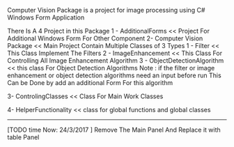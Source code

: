 Computer Vision Package
is a project for image processing using C# Windows Form Application

There Is A 4 Project in this Package
1 - AdditionalForms << Project For Additional Windows Form For Other Component
2- Computer Vision Package << Main Project Contain Multiple Classes of 3 Types
   1 - Filter << This Class Implement The Filters 
   2 - ImageEnhancement << This Class For Controlling All Image Enhancement Algorithm
   3 - ObjectDetectionAlgorithm << this class For Object Detection Algorithms
   Note : if the filter or image enhancement or object detection algorithms need an input before run This Can be Done by add an additional Form For this algorithm

3- ControlingClasses << Class For Main Work Classes

4- HelperFunctionality << class for global functions and global classes

-------------------------------------------------------------------------------------------
[TODO time Now: 24/3/2017  ] Remove The Main Panel And Replace it with table Panel